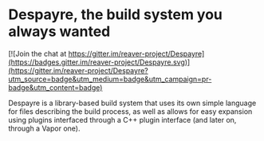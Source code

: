 # Despayre, the build system you always wanted

[![Join the chat at https://gitter.im/reaver-project/Despayre](https://badges.gitter.im/reaver-project/Despayre.svg)](https://gitter.im/reaver-project/Despayre?utm_source=badge&utm_medium=badge&utm_campaign=pr-badge&utm_content=badge)

Despayre is a library-based build system that uses its own simple language for files
describing the build process, as well as allows for easy expansion using plugins
interfaced through a C++ plugin interface (and later on, through a Vapor one).

